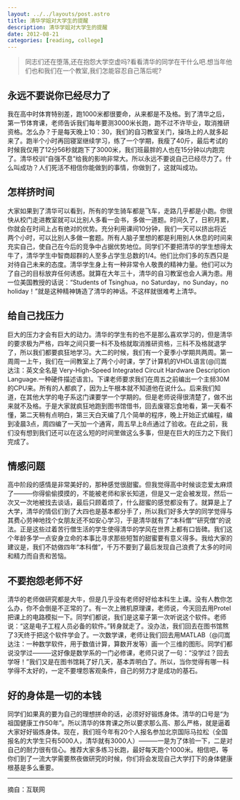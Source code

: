 ```yaml
---
layout: ../../layouts/post.astro
title: 清华学姐对大学生的提醒
description: 清华学姐对大学生的提醒
date: 2012-08-21
categories: [reading, college]
---
```


> 同志们还在堕落,还在抱怨大学空虚吗?看看清华的同学在干什么吧.想当年他们也和我们在一个教室,我们怎能容忍自己落后呢?

## 永远不要说你已经尽力了

我在高中时体育特别差，跑1000米都很要命，从来都是不及格。到了清华之后，第一节体育课，老师告诉我们每年要测3000米长跑，跑不过不许毕业，取消推研资格。怎么办？于是每天晚上10：30，我们的自习教室关门，操场上的人就多起来了。跑半个小时再回寝室继续学习，练了一个学期，我瘦了40斤，最后考试的时候我仅用了12分56秒就跑下了3000米，我们班最胖的人也在15分钟以内跑完了。清华校训“自强不息”给我的影响非常大。所以永远不要说自己已经尽力了。什么叫成功？人们死活不相信你能做到的事情，你做到了，这就叫成功。

## 怎样挤时间

大家如果到了清华可以看到，所有的学生骑车都是飞车，走路几乎都是小跑。你很快从校门走进教室就可以比别人多看一会书，多做一道题。时间久了，日积月累，你就会在时间上占有绝对的优势。充分利用课间10分钟，我们一天可以挤出将近两个小时，可以比别人多做一套题。所有人脑子里想的都是利用别人休息的时间来充实自己，使自己在今后的竞争中占据优势地位。同学们不要把清华的学生想得太牛了，清华学生中智商超群的人至多占学生总数的1/4。他们比你们多的东西只是对待自己未来的态度。清华学生身上有一种非常令人敬畏的精神力量。他们可以为了自己的目标放弃任何诱惑。就算在大年三十，清华的自习教室也会人满为患。用一位美国教授的话说：“Students of Tsinghua，no Saturday，no Sunday，no holiday！”就是这种精神铸造了清华的神话。不这样就很难考上清华。

## 给自己找压力

巨大的压力才会有巨大的动力。清华的学生有的也不是那么喜欢学习的，但是清华的要求极为严格，四年之间只要一科不及格就取消推研资格，三科不及格就退学了，所以我们都要疯狂地学习。大二的时候，我们有一个夏季小学期共两周。第一周周一上午，我们在一间教室上了两个小时课，学了计算机的VHDL语言(@闫嵩达注：英文全名是 Very-High-Speed Integrated Circuit Hardware Description Language.一种硬件描述语言)。下课老师要求我们在周五之前编出一个主频30M的CPU来。所有的人都疯了，因为上午根本就不知道他在说什么。后来我们知道，在其他大学的电子系这门课要学一个学期的。但是老师说得很清楚了，做不出来就不及格。于是大家就疯狂地跑到图书馆借书，回去废寝忘食地看，第一天看不懂，第二天稍有点明白，第三天白天编了几个简单的程序，晚上开始正式编程，编到凌晨3点，周四编了一天加一个通宵，周五早上8点通过了验收。在此之前，我们没有想到我们还可以在这么短的时间里做这么多事，但是在巨大的压力之下我们完成了。

## 情感问题

高中阶段的感情是非常美好的，那种感觉很甜蜜。但我觉得高中时候谈恋爱太麻烦了———你得偷偷摸摸的，不能被老师和家长知道，但是又一定会被发现，然后一次又一次地被找去谈话，最后只顾着烦了，什么甜蜜的感觉都没有了。就算是上了大学，清华的情侣们到了大四也是基本都分手了，所以我们好多大学的同学觉得与其费心劳神地找个女朋友还不如安心学习，于是清华就有了“本科僧”“研究僧”的说法。正是这些过着苦行僧生活的学生使得清华的学风在世界上都有口皆碑。我们这个年龄多学一点安身立命的本事比寻求那些短暂的甜蜜要有意义得多。我给大家的建议是，我们不妨做四年“本科僧”，千万不要到了最后发现自己浪费了太多的时间和精力而自责和苦恼。

## 不要抱怨老师不好

清华的老师做研究都是大牛，但是几乎没有老师好好给本科生上课。没有人教你怎么办，你不会倒是不正常的了。有一次上微机原理课，老师说，今天回去用Protel把课上的电路模拟一下。同学们都说，我们是这辈子第一次听说这个软件。老师说：“这是电子工程人员必备的软件。”转身就走了。没办法，我们回去在图书馆熬了3天终于把这个软件学会了。一次数学课，老师让我们回去用MATLAB（@闫嵩达注：一种数学软件，用于数值计算，算数开发等）画一个三维的图形。同学们都说没学过———这好像是数学系的一门必修课，老师只说了一句：“没学过？回去学呀！”我们又是在图书馆耗了好几天，基本弄明白了。所以，当你觉得有哪一科学得不太好的，一定不要埋怨客观条件，自己的努力才是成功的基石。

## 好的身体是一切的本钱

同学们如果真的要为自己的理想拼命的话，必须好好锻炼身体。清华的口号是“为祖国健康工作50年”。所以清华的体育课之所以要求那么高、那么严格，就是逼着大家好好锻炼身体。现在，我们班今年有20个人报名参加北京国际马拉松（全国报名的大学生只有5000人，清华就有3000人）———一是为了体验一下，二是对自己的耐力很有信心。推荐大家多练习长跑，最好每天跑个1000米。相信吧，等你们到了一流大学需要熬夜做研究的时候，你们将会发现自己大学打下的身体健康根基是多么重要。

---

摘自：互联网
